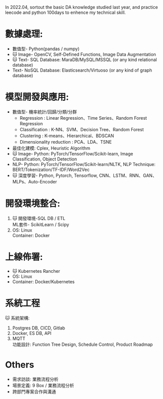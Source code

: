 In 2022.04, sortout the basic DA knowledge studied last year, and practice leecode and python 100days to enhence my technical skill.

# 數據處理: 
- 數值型- Python(pandas / numpy)  
- :cat: Image- OpenCV, Self-Defined Functions, Image Data Augmentation  
- :cat: Text- SQL Database: MaraDB/MySQL/MSSQL (or any kind relational database)  
- Text- NoSQL Database: Elasticsearch/Virtuoso (or any kind of graph database)  

# 模型開發與應用:
- 數值型- 機率統計/回歸/分類/分群
    - Regression : Linear Regression、Time Series、Random Forest Regression  
    - Classification : K-NN、SVM、Decision Tree、Random Forest  
    - Clustering : K-means、Hierarchical、BDSCAN  
    - Dimensionality reduction : PCA、LDA、TSNE  
- 最佳化建模: Cplex, Heuristic Algorithm
- :cat: Image- Python: PyTorch/TensorFlow/Scikit-learn, Image Classification, Object Detection  
- NLP-  Python: PyTorch/TensorFlow/Scikit-learn/NLTK, NLP Technique: BERT/Tokenization/TF-IDF/Word2Vec  
- :cat: 深度學習- Python, Pytorch, Tensorflow, CNN、LSTM、RNN、GAN、MLPs、Auto-Encoder  

# 開發環境整合: 
1. :cat: 開發環境-SQL DB / ETL  
ML套件- ScikitLearn / Scipy  
2. OS: Linux  
Container: Docker  
# 上線佈署:   
- :cat: Kubernetes Rancher  
- OS: Linux  
- Container: Docker/Kubernetes  
# 系統工程
:cat: 系統架構:   
1.	Postgres DB, CICD, Gitlab  
2.	Docker, ES DB,  API  
3.	MQTT  
功能設計: Function Tree Design, Schedule Control, Product Roadmap

# Others
- 需求訪談: 業務流程分析  
- 場景定義: 9 Box / 業務流程分析  
- 跨部門專案合作與溝通  



